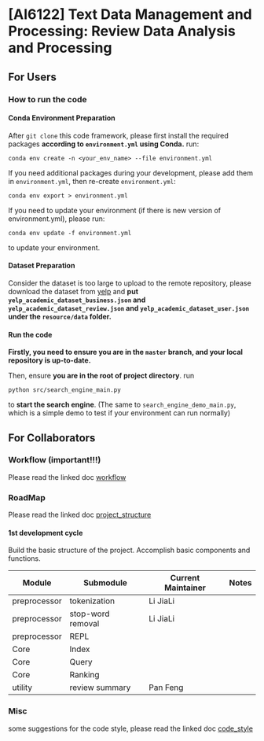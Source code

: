 # [AI6122] Text Data Management and Processing: **Review Data Analysis and Processing**

## For Users

### How to run the code

#### Conda Environment Preparation

After `git clone` this code framework, please first install the required packages **according to `environment.yml` using Conda.**
run:
```
conda env create -n <your_env_name> --file environment.yml
```

If you need additional packages during your development, please add them in `environment.yml`, then re-create `environment.yml`:
```
conda env export > environment.yml
```
If you need to update your environment (if there is new version of environment.yml), please run:
```
conda env update -f environment.yml
```
to update your environment.

#### Dataset Preparation

Consider the dataset is too large to upload to the remote repository, please download the dataset from [yelp](https://www.yelp.com/dataset) and **put `yelp_academic_dataset_business.json` and `yelp_academic_dataset_review.json` and `yelp_academic_dataset_user.json` under the `resource/data` folder.**

#### Run the code

**Firstly, you need to ensure you are in the `master` branch, and your local repository is up-to-date.**

Then, ensure **you are in the root of project directory**.
run 
```
python src/search_engine_main.py
```
to **start the search engine**.
(The same to `search_engine_demo_main.py`, which is a simple demo to test if your environment can run normally)

## For Collaborators

### Workflow (important!!!)

Please read the linked doc [workflow](docs/workflow.md)

### RoadMap

Please read the linked doc [project_structure](docs/project_structure.md)

#### 1st development cycle

Build the basic structure of the project. Accomplish basic components and functions.

| Module       | Submodule         | Current Maintainer | Notes |
|--------------|-------------------|--------------------|-------|
| preprocessor | tokenization      | Li JiaLi           |       |
| preprocessor | stop-word removal | Li JiaLi           |       |
| preprocessor | REPL              |                    |       |
| Core         | Index             |                    |       |
| Core         | Query             |                    |       |
| Core         | Ranking           |                    |       |
| utility      | review summary    | Pan Feng           |       |

### Misc

some suggestions for the code style, please read the linked doc [code_style](docs/code_style.md)